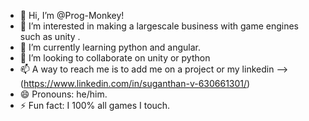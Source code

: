 - 👋 Hi, I’m @Prog-Monkey!
- 👀 I’m interested in making a largescale business with game engines such as unity .
- 🌱 I’m currently learning python and angular.
- 💞️ I’m looking to collaborate on unity or python
- 📫 A way to reach me is to add me on a project or my linkedin --> (https://www.linkedin.com/in/suganthan-v-630661301/)
- 😄 Pronouns: he/him.
- ⚡ Fun fact: I 100% all games I touch.

<!---
Prog-Monkey/Prog-Monkey is a ✨ special ✨ repository because its `README.md` (this file) appears on your GitHub profile.
You can click the Preview link to take a look at your changes.
--->
